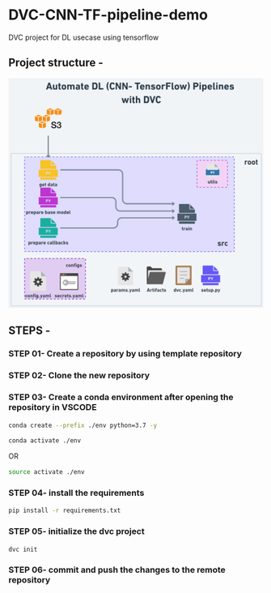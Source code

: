 # DVC-CNN-TF-pipeline-demo
DVC project for DL usecase using tensorflow

## Project structure -

![](https://github.com/c17hawke/DVC-CNN-TF-pipeline-demo/blob/main/docs/images/DVC-CNN-pipeline@2x%20(1).png?raw=true)

## STEPS -

### STEP 01- Create a repository by using template repository

### STEP 02- Clone the new repository

### STEP 03- Create a conda environment after opening the repository in VSCODE

```bash
conda create --prefix ./env python=3.7 -y
```

```bash
conda activate ./env
```
OR
```bash
source activate ./env
```

### STEP 04- install the requirements
```bash
pip install -r requirements.txt
```

### STEP 05- initialize the dvc project
```bash
dvc init
```

### STEP 06- commit and push the changes to the remote repository